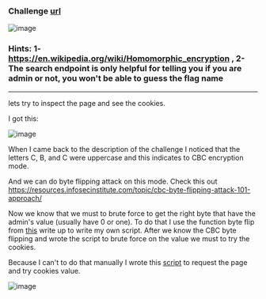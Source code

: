 ### Challenge <a href="https://play.picoctf.org/practice/challenge/124?category=1&page=1"> url<a>
  ![image](https://user-images.githubusercontent.com/95076839/157519714-bd289737-793e-400f-a293-77f1900e6090.png)
### Hints: 1-https://en.wikipedia.org/wiki/Homomorphic_encryption , 2-The search endpoint is only helpful for telling you if you are admin or not, you won't be able to guess the flag name
------------------------------------------------------------------------------------------------------------------------------------
lets try to inspect the page and see the cookies.

I got this:

![image](https://user-images.githubusercontent.com/95076839/157493278-7a7bc1f1-7e80-4a79-9ca5-1246d20e9d04.png)

When I came back to the description of the challenge I noticed that the letters C, B, and C were uppercase
and this indicates to CBC encryption mode.

And we can do byte flipping attack on this mode. Check this out https://resources.infosecinstitute.com/topic/cbc-byte-flipping-attack-101-approach/

Now we know that we must to brute force to get the right byte that have the admin's value (usually have 0 or one). To do that I use the function byte flip from <a href="https://github.com/HHousen/PicoCTF-2021/blob/master/Web%20Exploitation/More%20Cookies/script.py">this</a> write up to write my own script.
After we know the CBC byte flipping and wrote the script to brute force on the value we must to try the cookies.

Because I can't to do that manually I wrote this <a href="https://github.com/endline01/endline01/blob/main/Write%20UPs/picoCTF/Web%20exploitation/More%20cookies/MoreCookie.py"> script</a> to request the page and try cookies value.
  
![image](https://user-images.githubusercontent.com/95076839/157506824-f1709c24-c7cc-4ca7-b883-384b0cefdb6f.png)
